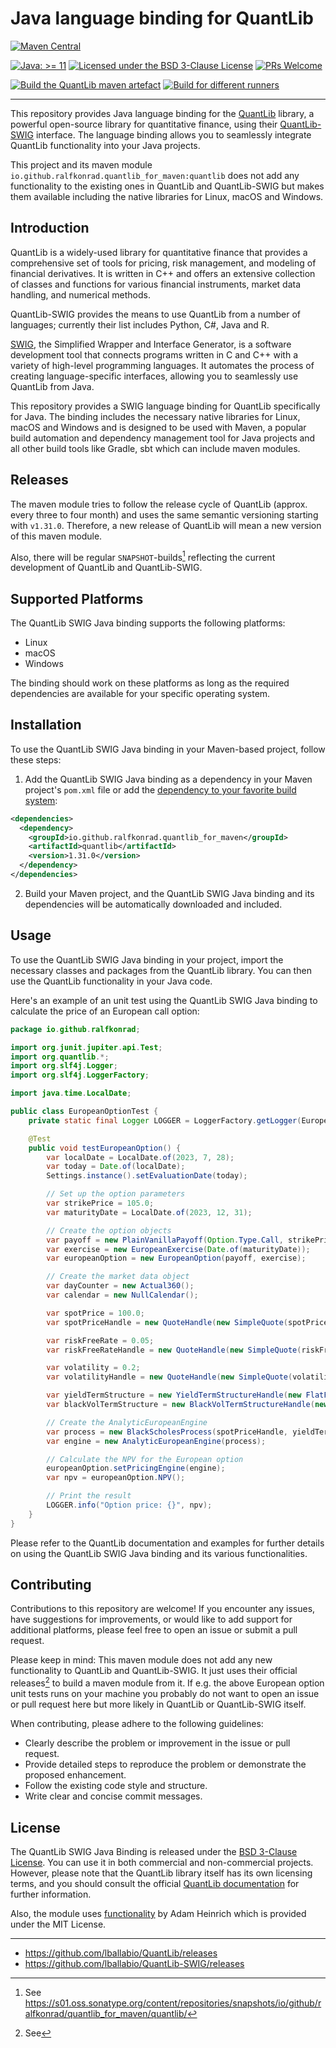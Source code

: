 # Java language binding for QuantLib

[![Maven Central](https://img.shields.io/maven-central/v/io.github.ralfkonrad.quantlib_for_maven/quantlib.svg?label=Maven%20Central)](https://search.maven.org/search?q=g:%22io.github.ralfkonrad.quantlib_for_maven%22%20AND%20a:%22quantlib%22)

[![Java: &gt;= 11](https://oss.aoapps.com/ao-badges/java-11.svg)](https://docs.oracle.com/en/java/javase/11/)
[![Licensed under the BSD 3-Clause License](https://img.shields.io/badge/License-BSD--3--Clause-blue.svg)](https://github.com/ralfkonrad/quantlib_for_maven/blob/master/LICENSE)
[![PRs Welcome](https://img.shields.io/badge/PRs%20-welcome-brightgreen.svg)](https://github.com/ralfkonrad/quantlib_for_maven/blob/master/CONTRIBUTING.md)

[![Build the QuantLib maven artefact](https://github.com/ralfkonrad/quantlib_for_maven/actions/workflows/build_maven_artefact.yml/badge.svg?branch=master)](https://github.com/ralfkonrad/quantlib_for_maven/actions/workflows/build_maven_artefact.yml)
[![Build for different runners](https://github.com/ralfkonrad/quantlib_for_maven/actions/workflows/build_native_libraries.yml/badge.svg?branch=master)](https://github.com/ralfkonrad/quantlib_for_maven/actions/workflows/build_native_libraries.yml)

---

This repository provides Java language binding
for the [QuantLib](https://github.com/lballabio/QuantLib) library, a powerful open-source library
for quantitative finance, using their [QuantLib-SWIG](https://github.com/lballabio/QuantLib-SWIG)
interface. The language binding allows you to seamlessly integrate QuantLib functionality into your
Java projects.

This project and its maven module `io.github.ralfkonrad.quantlib_for_maven:quantlib` does not add
any functionality to the existing ones in QuantLib and QuantLib-SWIG but makes them available
including the native libraries for Linux, macOS and Windows.

## Introduction

QuantLib is a widely-used library for quantitative finance that provides a comprehensive set of
tools for pricing, risk management, and modeling of financial derivatives. It is written in C++ and
offers an extensive collection of classes and functions for various financial instruments, market
data handling, and numerical methods.

QuantLib-SWIG provides the means to use QuantLib from a number of languages; currently their list
includes Python, C#, Java and R.

[SWIG](https://swig.org/), the Simplified Wrapper and Interface Generator, is a software development
tool that connects programs written in C and C++ with a variety of high-level programming languages.
It automates the process of creating language-specific interfaces, allowing you to seamlessly use
QuantLib from Java.

This repository provides a SWIG language binding for QuantLib specifically for Java. The binding
includes the necessary native libraries for Linux, macOS and Windows and is designed to be used with
Maven, a popular build automation and dependency management tool for Java projects and all other
build tools like Gradle, sbt which can include maven modules.

## Releases

The maven module tries to follow the release cycle of QuantLib (approx. every three to four month)
and uses the same semantic versioning starting with `v1.31.0`. Therefore, a new release of QuantLib
will mean a new version of this maven module.

Also, there will be regular `SNAPSHOT`-builds[^1] reflecting the current development of QuantLib and
QuantLib-SWIG.

## Supported Platforms

The QuantLib SWIG Java binding supports the following platforms:

- Linux
- macOS
- Windows

The binding should work on these platforms as long as the required dependencies are available for
your specific operating system.

## Installation

To use the QuantLib SWIG Java binding in your Maven-based project, follow these steps:

1. Add the QuantLib SWIG Java binding as a dependency in your Maven project's `pom.xml` file
   or add
   the [dependency to your favorite build system](https://search.maven.org/artifact/io.github.ralfkonrad.quantlib_for_maven/quantlib):

```xml
<dependencies>
  <dependency>
    <groupId>io.github.ralfkonrad.quantlib_for_maven</groupId>
    <artifactId>quantlib</artifactId>
    <version>1.31.0</version>
  </dependency>
</dependencies>
```

2. Build your Maven project, and the QuantLib SWIG Java binding and its dependencies will be
   automatically downloaded and included.

## Usage

To use the QuantLib SWIG Java binding in your project, import the necessary classes and packages
from the QuantLib library. You can then use the QuantLib functionality in your Java code.

Here's an example of an unit test using the QuantLib SWIG Java binding to calculate the price of an
European call option:

```java
package io.github.ralfkonrad;

import org.junit.jupiter.api.Test;
import org.quantlib.*;
import org.slf4j.Logger;
import org.slf4j.LoggerFactory;

import java.time.LocalDate;

public class EuropeanOptionTest {
    private static final Logger LOGGER = LoggerFactory.getLogger(EuropeanOptionTest.class);

    @Test
    public void testEuropeanOption() {
        var localDate = LocalDate.of(2023, 7, 28);
        var today = Date.of(localDate);
        Settings.instance().setEvaluationDate(today);

        // Set up the option parameters
        var strikePrice = 105.0;
        var maturityDate = LocalDate.of(2023, 12, 31);

        // Create the option objects
        var payoff = new PlainVanillaPayoff(Option.Type.Call, strikePrice);
        var exercise = new EuropeanExercise(Date.of(maturityDate));
        var europeanOption = new EuropeanOption(payoff, exercise);

        // Create the market data object
        var dayCounter = new Actual360();
        var calendar = new NullCalendar();

        var spotPrice = 100.0;
        var spotPriceHandle = new QuoteHandle(new SimpleQuote(spotPrice));

        var riskFreeRate = 0.05;
        var riskFreeRateHandle = new QuoteHandle(new SimpleQuote(riskFreeRate));

        var volatility = 0.2;
        var volatilityHandle = new QuoteHandle(new SimpleQuote(volatility));

        var yieldTermStructure = new YieldTermStructureHandle(new FlatForward(today, riskFreeRateHandle, dayCounter));
        var blackVolTermStructure = new BlackVolTermStructureHandle(new BlackConstantVol(today, calendar, volatilityHandle, dayCounter));

        // Create the AnalyticEuropeanEngine
        var process = new BlackScholesProcess(spotPriceHandle, yieldTermStructure, blackVolTermStructure);
        var engine = new AnalyticEuropeanEngine(process);

        // Calculate the NPV for the European option
        europeanOption.setPricingEngine(engine);
        var npv = europeanOption.NPV();

        // Print the result
        LOGGER.info("Option price: {}", npv);
    }
}
```

Please refer to the QuantLib documentation and examples for further details on using the QuantLib
SWIG Java binding and its various functionalities.

## Contributing

Contributions to this repository are welcome! If you encounter any issues, have suggestions for
improvements, or would like to add support for additional platforms, please feel free to open an
issue or submit a pull request.

Please keep in mind: This maven module does not add any new functionality to QuantLib and
QuantLib-SWIG. It just uses their official releases[^2] to build a maven module from it. If e.g. the
above European option unit tests runs on your machine you probably do not want to open an issue or
pull request here but more likely in QuantLib or QuantLib-SWIG itself.

When contributing, please adhere to the following guidelines:

- Clearly describe the problem or improvement in the issue or pull request.
- Provide detailed steps to reproduce the problem or demonstrate the proposed enhancement.
- Follow the existing code style and structure.
- Write clear and concise commit messages.

## License

The QuantLib SWIG Java Binding is released under the [BSD 3-Clause License](LICENSE). You can use it
in both commercial and non-commercial projects. However, please note that the QuantLib library
itself has its own licensing terms, and you should consult the
official [QuantLib documentation](https://github.com/lballabio/QuantLib) for further information.

Also, the module uses [functionality](java/src/main/java/cz/adamh/utils/NativeUtils.java) by Adam
Heinrich which is provided under the MIT License.

---

[^1]: See https://s01.oss.sonatype.org/content/repositories/snapshots/io/github/ralfkonrad/quantlib_for_maven/quantlib/

[^2]: See
- https://github.com/lballabio/QuantLib/releases
- https://github.com/lballabio/QuantLib-SWIG/releases
